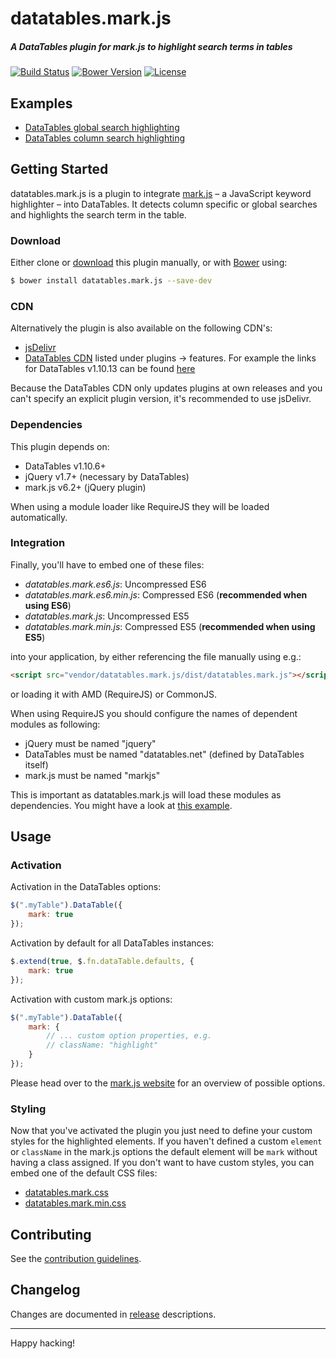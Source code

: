 # datatables.mark.js

##### A DataTables plugin for mark.js to highlight search terms in tables

[![Build Status][build-status-image]][build-status]
[![Bower Version][bower-version-image]][bower-version]
[![License][license-image]][license]

## Examples

- [DataTables global search highlighting][jsfiddle-datatables]
- [DataTables column search highlighting][jsfiddle-datatables-column]

## Getting Started

datatables.mark.js is a plugin to integrate [mark.js][markjs-website] – a
JavaScript keyword highlighter – into DataTables. It detects column specific or
global searches and highlights the search term in the table.

### Download

Either clone or [download][zip-download] this plugin manually, or with
[Bower][bower] using:

```bash
$ bower install datatables.mark.js --save-dev
```

### CDN

Alternatively the plugin is also available on the following CDN's:

- [jsDelivr][markjs-jsdelivr]
- [DataTables CDN][datatables-plugins-cdn] listed under plugins -> features. For example the links for DataTables v1.10.13 can be found [here][datatables-plugins-cdn-latest]

Because the DataTables CDN only updates plugins at own releases and you can't specify an explicit plugin version, it's recommended to use jsDelivr.

### Dependencies

This plugin depends on:

- DataTables v1.10.6+
- jQuery v1.7+ (necessary by DataTables)
- mark.js v6.2+ (jQuery plugin)

When using a module loader like RequireJS they will be loaded automatically.

### Integration

Finally, you'll have to embed one of these files:

- _datatables.mark.es6.js_: Uncompressed ES6
- _datatables.mark.es6.min.js_: Compressed ES6 (__recommended when using ES6__)
- _datatables.mark.js_: Uncompressed ES5
- _datatables.mark.min.js_: Compressed ES5 (__recommended when using ES5__)

into your application, by either referencing the file manually using e.g.:

```html
<script src="vendor/datatables.mark.js/dist/datatables.mark.js"></script>
```

or loading it with AMD (RequireJS) or CommonJS.

When using RequireJS you should configure the names of dependent modules as
following:

- jQuery must be named "jquery"
- DataTables must be named "datatables.net" (defined by DataTables itself)
- mark.js must be named "markjs"

This is important as datatables.mark.js will load these modules as dependencies.
You might have a look at [this example][jsfiddle-requirejs].

## Usage

### Activation

Activation in the DataTables options:

```javascript
$(".myTable").DataTable({
    mark: true
});
```

Activation by default for all DataTables instances:

```javascript
$.extend(true, $.fn.dataTable.defaults, {
    mark: true
});
```

Activation with custom mark.js options:

```javascript
$(".myTable").DataTable({
    mark: {
        // ... custom option properties, e.g.
        // className: "highlight"
    }
});
```

Please head over to the [mark.js website][markjs-website-mark] for an overview
of possible options.

### Styling

Now that you've activated the plugin you just need to define your custom styles
for the highlighted elements. If you haven't defined a custom `element` or
`className` in the mark.js options the default element will be `mark` without
having a class assigned. If you don't want to have custom styles, you can embed
one of the default CSS files:

- [datatables.mark.css][datatables-mark-css]
- [datatables.mark.min.css][datatables-mark-min-css]

## Contributing

See the [contribution guidelines][contributing].

## Changelog
Changes are documented in [release][releases] descriptions.  

---

Happy hacking!

[build-status]: https://travis-ci.org/julmot/datatables.mark.js
[bower-version]: https://github.com/julmot/datatables.mark.js
[license]: https://raw.githubusercontent.com/julmot/datatables.mark.js/master/LICENSE

[build-status-image]: https://img.shields.io/travis/julmot/datatables.mark.js/master.svg?label=test
[bower-version-image]: https://img.shields.io/bower/v/datatables.mark.js.svg
[license-image]: https://img.shields.io/badge/license-MIT-blue.svg

[zip-download]: https://cdn.jsdelivr.net/datatables.mark.js/latest/datatables.mark.js.zip
[bower]: https://bower.io/
[markjs-jsdelivr]: http://www.jsdelivr.com/projects/datatables.mark.js
[datatables-plugins-cdn]: https://cdn.datatables.net/plug-ins/
[datatables-plugins-cdn-latest]: https://cdn.datatables.net/plug-ins/1.10.13/features/
[markjs-website]: https://markjs.io/
[markjs-website-mark]: https://markjs.io/#mark
[datatables-mark-css]: https://github.com/julmot/datatables.mark.js/blob/master/dist/datatables.mark.css
[datatables-mark-min-css]: https://github.com/julmot/datatables.mark.js/blob/master/dist/datatables.mark.min.css
[contributing]: https://github.com/julmot/datatables.mark.js/blob/master/CONTRIBUTING.md
[releases]: https://github.com/julmot/datatables.mark.js/releases

[jsfiddle-datatables]: https://jsfiddle.net/julmot/buh9h2r8/
[jsfiddle-datatables-column]: https://jsfiddle.net/julmot/c2am6zfr/
[jsfiddle-requirejs]: https://jsfiddle.net/julmot/5bhpwc8h/
